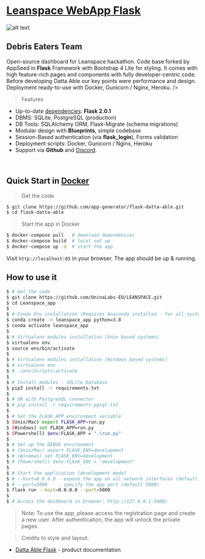 # [Leanspace WebApp Flask](https://www.leanspace.io/hackathon/)

![alt text](https://www.leanspace.io/wp-content/uploads/logo-basique.svg)

## Debris Eaters Team
Open-source dashboard for Leanspace hackathon. Code base forked by AppSeed in **Flask** Framework  with Bootstrap 4 Lite for styling. It comes with high feature-rich pages and components with fully developer-centric code. Before developing Datta Able our key points were performance and design. Deployment ready-to-use with Docker, Gunicorn / Nginx, Heroku. />



> Features

- Up-to-date [dependencies](./requirements.txt): **Flask 2.0.1**
- DBMS: SQLite, PostgreSQL (production) 
- DB Tools: SQLAlchemy ORM, Flask-Migrate (schema migrations)
- Modular design with **Blueprints**, simple codebase
- Session-Based authentication (via **flask_login**), Forms validation
- Deployment scripts: Docker, Gunicorn / Nginx, Heroku
- Support via **Github** and [Discord](https://discord.gg/fZC6hup).

<br />

## Quick Start in [Docker](https://www.docker.com/)

> Get the code

```bash
$ git clone https://github.com/app-generator/flask-datta-able.git
$ cd flask-datta-able
```

> Start the app in Docker

```bash
$ docker-compose pull   # download dependencies 
$ docker-compose build  # local set up
$ docker-compose up -d  # start the app 
```

Visit `http://localhost:85` in your browser. The app should be up & running.

## How to use it

```bash
$ # Get the code
$ git clone https://github.com/UninaLabs-EO/LEANSPACE.git
$ cd Leanspace_app
$ 
$ # Conda Env installation (Requires Anaconda installed - for all systems):
$ conda create -n leanspace_app python=3.8
$ conda activate leanspace_app
$
$ # Virtualenv modules installation (Unix based systems)
$ virtualenv env
$ source env/bin/activate
$
$ # Virtualenv modules installation (Windows based systems)
$ # virtualenv env
$ # .\env\Scripts\activate
$
$ # Install modules - SQLite Database
$ pip3 install -r requirements.txt
$
$ # OR with PostgreSQL connector
$ # pip install -r requirements-pgsql.txt
$
$ # Set the FLASK_APP environment variable
$ (Unix/Mac) export FLASK_APP=run.py
$ (Windows) set FLASK_APP=run.py
$ (Powershell) $env:FLASK_APP = ".\run.py"
$
$ # Set up the DEBUG environment
$ # (Unix/Mac) export FLASK_ENV=development
$ # (Windows) set FLASK_ENV=development
$ # (Powershell) $env:FLASK_ENV = "development"
$
$ # Start the application (development mode)
$ # --host=0.0.0.0 - expose the app on all network interfaces (default 127.0.0.1)
$ # --port=5000    - specify the app port (default 5000)  
$ flask run --host=0.0.0.0 --port=5000
$
$ # Access the dashboard in browser: http://127.0.0.1:5000/
```

> Note: To use the app, please access the registration page and create a new user. After authentication, the app will unlock the private pages.


> Credits to style and layout:

- [Datta Able Flask](https://docs.appseed.us/products/flask-dashboards/datta-able) - product documentation
